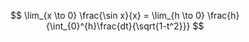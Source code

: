 $$
\lim_{x \to 0} \frac{\sin x}{x} = \lim_{h \to 0} \frac{h}{\int_{0}^{h}\frac{dt}{\sqrt{1-t^2}}}
$$
